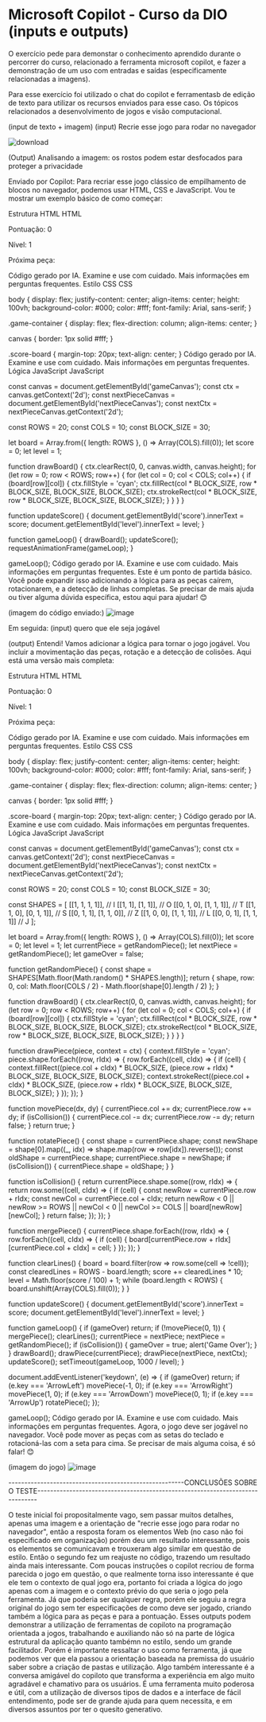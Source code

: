 # Microsoft Copilot - Curso da DIO (inputs e outputs)
O exercício pede para demonstar o conhecimento aprendido durante o percorrer do curso, relacionado a ferramenta microsoft copilot, e fazer a demonstração de um uso com entradas e saídas (especificamente relacionadas a imagens).

Para esse exercício foi utilizado o chat do copilot e ferramentasb de edição de texto para utilizar os recursos enviados para esse caso.
Os tópicos relacionados a desenvolvimento de jogos e visão computacional.

(input de texto + imagem)
(input) Recrie esse jogo para rodar no navegador

![download](https://github.com/user-attachments/assets/0250056c-c4cc-41d6-88ed-90a874bd5d9c)

(Output)
Analisando a imagem: os rostos podem estar desfocados para proteger a privacidade

Enviado por Copilot:
Para recriar esse jogo clássico de empilhamento de blocos no navegador, podemos usar HTML, CSS e JavaScript. Vou te mostrar um exemplo básico de como começar:

Estrutura HTML
HTML

<!DOCTYPE html>
<html lang="pt-BR">
<head>
    <meta charset="UTF-8">
    <meta name="viewport" content="width=device-width, initial-scale=1.0">
    <title>Jogo de Blocos</title>
    <link rel="stylesheet" href="styles.css">
</head>
<body>
    <div class="game-container">
        <canvas id="gameCanvas" width="300" height="600"></canvas>
        <div class="score-board">
            <p>Pontuação: <span id="score">0</span></p>
            <p>Nível: <span id="level">1</span></p>
            <p>Próxima peça:</p>
            <canvas id="nextPieceCanvas" width="100" height="100"></canvas>
        </div>
    </div>
    <script src="script.js"></script>
</body>
</html>
Código gerado por IA. Examine e use com cuidado. Mais informações em perguntas frequentes.
Estilo CSS
CSS

body {
    display: flex;
    justify-content: center;
    align-items: center;
    height: 100vh;
    background-color: #000;
    color: #fff;
    font-family: Arial, sans-serif;
}

.game-container {
    display: flex;
    flex-direction: column;
    align-items: center;
}

canvas {
    border: 1px solid #fff;
}

.score-board {
    margin-top: 20px;
    text-align: center;
}
Código gerado por IA. Examine e use com cuidado. Mais informações em perguntas frequentes.
Lógica JavaScript
JavaScript

const canvas = document.getElementById('gameCanvas');
const ctx = canvas.getContext('2d');
const nextPieceCanvas = document.getElementById('nextPieceCanvas');
const nextCtx = nextPieceCanvas.getContext('2d');

const ROWS = 20;
const COLS = 10;
const BLOCK_SIZE = 30;

let board = Array.from({ length: ROWS }, () => Array(COLS).fill(0));
let score = 0;
let level = 1;

function drawBoard() {
    ctx.clearRect(0, 0, canvas.width, canvas.height);
    for (let row = 0; row < ROWS; row++) {
        for (let col = 0; col < COLS; col++) {
            if (board[row][col]) {
                ctx.fillStyle = 'cyan';
                ctx.fillRect(col * BLOCK_SIZE, row * BLOCK_SIZE, BLOCK_SIZE, BLOCK_SIZE);
                ctx.strokeRect(col * BLOCK_SIZE, row * BLOCK_SIZE, BLOCK_SIZE, BLOCK_SIZE);
            }
        }
    }
}

function updateScore() {
    document.getElementById('score').innerText = score;
    document.getElementById('level').innerText = level;
}

function gameLoop() {
    drawBoard();
    updateScore();
    requestAnimationFrame(gameLoop);
}

gameLoop();
Código gerado por IA. Examine e use com cuidado. Mais informações em perguntas frequentes.
Este é um ponto de partida básico. Você pode expandir isso adicionando a lógica para as peças caírem, rotacionarem, e a detecção de linhas completas. Se precisar de mais ajuda ou tiver alguma dúvida específica, estou aqui para ajudar! 😊


(imagem do código enviado:)
![image](https://github.com/user-attachments/assets/4e719997-e947-419e-b29b-1ebdfd52d183)


Em seguida:
(input) quero que ele seja jogável

(output)
Entendi! Vamos adicionar a lógica para tornar o jogo jogável. Vou incluir a movimentação das peças, rotação e a detecção de colisões. Aqui está uma versão mais completa:

Estrutura HTML
HTML

<!DOCTYPE html>
<html lang="pt-BR">
<head>
    <meta charset="UTF-8">
    <meta name="viewport" content="width=device-width, initial-scale=1.0">
    <title>Jogo de Blocos</title>
    <link rel="stylesheet" href="styles.css">
</head>
<body>
    <div class="game-container">
        <canvas id="gameCanvas" width="300" height="600"></canvas>
        <div class="score-board">
            <p>Pontuação: <span id="score">0</span></p>
            <p>Nível: <span id="level">1</span></p>
            <p>Próxima peça:</p>
            <canvas id="nextPieceCanvas" width="100" height="100"></canvas>
        </div>
    </div>
    <script src="script.js"></script>
</body>
</html>
Código gerado por IA. Examine e use com cuidado. Mais informações em perguntas frequentes.
Estilo CSS
CSS

body {
    display: flex;
    justify-content: center;
    align-items: center;
    height: 100vh;
    background-color: #000;
    color: #fff;
    font-family: Arial, sans-serif;
}

.game-container {
    display: flex;
    flex-direction: column;
    align-items: center;
}

canvas {
    border: 1px solid #fff;
}

.score-board {
    margin-top: 20px;
    text-align: center;
}
Código gerado por IA. Examine e use com cuidado. Mais informações em perguntas frequentes.
Lógica JavaScript
JavaScript

const canvas = document.getElementById('gameCanvas');
const ctx = canvas.getContext('2d');
const nextPieceCanvas = document.getElementById('nextPieceCanvas');
const nextCtx = nextPieceCanvas.getContext('2d');

const ROWS = 20;
const COLS = 10;
const BLOCK_SIZE = 30;

const SHAPES = [
    [[1, 1, 1, 1]], // I
    [[1, 1], [1, 1]], // O
    [[0, 1, 0], [1, 1, 1]], // T
    [[1, 1, 0], [0, 1, 1]], // S
    [[0, 1, 1], [1, 1, 0]], // Z
    [[1, 0, 0], [1, 1, 1]], // L
    [[0, 0, 1], [1, 1, 1]]  // J
];

let board = Array.from({ length: ROWS }, () => Array(COLS).fill(0));
let score = 0;
let level = 1;
let currentPiece = getRandomPiece();
let nextPiece = getRandomPiece();
let gameOver = false;

function getRandomPiece() {
    const shape = SHAPES[Math.floor(Math.random() * SHAPES.length)];
    return {
        shape,
        row: 0,
        col: Math.floor(COLS / 2) - Math.floor(shape[0].length / 2)
    };
}

function drawBoard() {
    ctx.clearRect(0, 0, canvas.width, canvas.height);
    for (let row = 0; row < ROWS; row++) {
        for (let col = 0; col < COLS; col++) {
            if (board[row][col]) {
                ctx.fillStyle = 'cyan';
                ctx.fillRect(col * BLOCK_SIZE, row * BLOCK_SIZE, BLOCK_SIZE, BLOCK_SIZE);
                ctx.strokeRect(col * BLOCK_SIZE, row * BLOCK_SIZE, BLOCK_SIZE, BLOCK_SIZE);
            }
        }
    }
}

function drawPiece(piece, context = ctx) {
    context.fillStyle = 'cyan';
    piece.shape.forEach((row, rIdx) => {
        row.forEach((cell, cIdx) => {
            if (cell) {
                context.fillRect((piece.col + cIdx) * BLOCK_SIZE, (piece.row + rIdx) * BLOCK_SIZE, BLOCK_SIZE, BLOCK_SIZE);
                context.strokeRect((piece.col + cIdx) * BLOCK_SIZE, (piece.row + rIdx) * BLOCK_SIZE, BLOCK_SIZE, BLOCK_SIZE);
            }
        });
    });
}

function movePiece(dx, dy) {
    currentPiece.col += dx;
    currentPiece.row += dy;
    if (isCollision()) {
        currentPiece.col -= dx;
        currentPiece.row -= dy;
        return false;
    }
    return true;
}

function rotatePiece() {
    const shape = currentPiece.shape;
    const newShape = shape[0].map((_, idx) => shape.map(row => row[idx]).reverse());
    const oldShape = currentPiece.shape;
    currentPiece.shape = newShape;
    if (isCollision()) {
        currentPiece.shape = oldShape;
    }
}

function isCollision() {
    return currentPiece.shape.some((row, rIdx) => {
        return row.some((cell, cIdx) => {
            if (cell) {
                const newRow = currentPiece.row + rIdx;
                const newCol = currentPiece.col + cIdx;
                return newRow < 0 || newRow >= ROWS || newCol < 0 || newCol >= COLS || board[newRow][newCol];
            }
            return false;
        });
    });
}

function mergePiece() {
    currentPiece.shape.forEach((row, rIdx) => {
        row.forEach((cell, cIdx) => {
            if (cell) {
                board[currentPiece.row + rIdx][currentPiece.col + cIdx] = cell;
            }
        });
    });
}

function clearLines() {
    board = board.filter(row => row.some(cell => !cell));
    const clearedLines = ROWS - board.length;
    score += clearedLines * 10;
    level = Math.floor(score / 100) + 1;
    while (board.length < ROWS) {
        board.unshift(Array(COLS).fill(0));
    }
}

function updateScore() {
    document.getElementById('score').innerText = score;
    document.getElementById('level').innerText = level;
}

function gameLoop() {
    if (gameOver) return;
    if (!movePiece(0, 1)) {
        mergePiece();
        clearLines();
        currentPiece = nextPiece;
        nextPiece = getRandomPiece();
        if (isCollision()) {
            gameOver = true;
            alert('Game Over');
        }
    }
    drawBoard();
    drawPiece(currentPiece);
    drawPiece(nextPiece, nextCtx);
    updateScore();
    setTimeout(gameLoop, 1000 / level);
}

document.addEventListener('keydown', (e) => {
    if (gameOver) return;
    if (e.key === 'ArrowLeft') movePiece(-1, 0);
    if (e.key === 'ArrowRight') movePiece(1, 0);
    if (e.key === 'ArrowDown') movePiece(0, 1);
    if (e.key === 'ArrowUp') rotatePiece();
});

gameLoop();
Código gerado por IA. Examine e use com cuidado. Mais informações em perguntas frequentes.
Agora, o jogo deve ser jogável no navegador. Você pode mover as peças com as setas do teclado e rotacioná-las com a seta para cima. Se precisar de mais alguma coisa, é só falar! 😊

(imagem do jogo)
![image](https://github.com/user-attachments/assets/0655d57b-2244-439a-b4c4-f7d669cf8800)



-------------------------------------------------------CONCLUSÕES SOBRE O TESTE------------------------------------------------------------------------------

O teste inicial foi propositalmente vago, sem passar muitos detalhes, apenas uma imagem e a orientação de "recrie esse jogo para rodar no navegador", então a resposta foram os elementos Web (no caso não foi especificado em organização) porém deu um resultado interessante, pois os elementos se comunicavam e trouxeram algo similar em questão de estilo. Então o segundo fez um reajuste no código, trazendo um resultado ainda mais interessante.
Com poucas instruções o copilot recriou de forma parecida o jogo em questão, o que realmente torna isso interessante é que ele tem o contexto de qual jogo era, portanto foi criada a lógica do jogo apenas com a imagem e o contexto prévio do que seria o jogo pela ferramenta.
Já que poderia ser qualquer regra, porém ele seguiu a regra original do jogo sem ter especificações de como deve ser jogado, criando também a lógica para as peças e para a pontuação.
Esses outputs podem demonstrar a utilização de ferramentas de copiloto na programação orientada a jogos, trabalhando e auxiliando não só na parte de lógica estrutural da aplicação quanto tambémn no estilo, sendo um grande facilitador. Porém é importante ressaltar o uso como ferramenta, já que podemos ver que ela passou a orientação baseada na premissa do usuário saber sobre a criação de pastas e utilização.
Algo também interessante é a conversa amigável do copiloto que transforma a experiência em algo muito agradável e chamativo para os usuários.
É uma ferramenta muito poderosa e útil, com a utilização de diversos tipos de dados e a interface de fácil entendimento, pode ser de grande ajuda para quem necessita, e em diversos assuntos por ter o quesito generativo.
